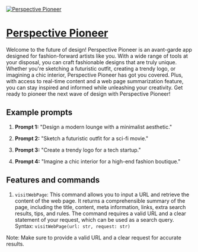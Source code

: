 [![Perspective Pioneer](https://files.oaiusercontent.com/file-T11XTYYwhKFRfGojaSoWqear?se=2123-10-16T19%3A30%3A16Z&sp=r&sv=2021-08-06&sr=b&rscc=max-age%3D31536000%2C%20immutable&rscd=attachment%3B%20filename%3Dc29e0ce1-289d-464e-a8c5-803036a97f69.png&sig=eWz%2BXnNEhXXFL4hs1/UJ7BAIFskEvl6S/Fvq3R925r8%3D)](https://chat.openai.com/g/g-nEt2iyLH1-perspective-pioneer)

# [Perspective Pioneer](https://chat.openai.com/g/g-nEt2iyLH1-perspective-pioneer)

Welcome to the future of design! Perspective Pioneer is an avant-garde app designed for fashion-forward artists like you. With a wide range of tools at your disposal, you can craft fashionable designs that are truly unique. Whether you're sketching a futuristic outfit, creating a trendy logo, or imagining a chic interior, Perspective Pioneer has got you covered. Plus, with access to real-time content and a web page summarization feature, you can stay inspired and informed while unleashing your creativity. Get ready to pioneer the next wave of design with Perspective Pioneer!

## Example prompts

1. **Prompt 1:** "Design a modern lounge with a minimalist aesthetic."

2. **Prompt 2:** "Sketch a futuristic outfit for a sci-fi movie."

3. **Prompt 3:** "Create a trendy logo for a tech startup."

4. **Prompt 4:** "Imagine a chic interior for a high-end fashion boutique."

## Features and commands

1. `visitWebPage`: This command allows you to input a URL and retrieve the content of the web page. It returns a comprehensible summary of the page, including the title, content, meta information, links, extra search results, tips, and rules. The command requires a valid URL and a clear statement of your request, which can be used as a search query.
Syntax: `visitWebPage(url: str, request: str)`

Note: Make sure to provide a valid URL and a clear request for accurate results.